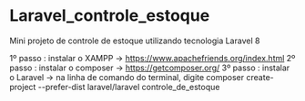 # Laravel_controle_estoque
Mini projeto de controle de estoque utilizando tecnologia Laravel 8

1º passo : instalar o XAMPP -> https://www.apachefriends.org/index.html
2º passo : instalar o composer -> https://getcomposer.org/
3º passo : instalar o Laravel -> na linha de comando do terminal, digite  composer create-project --prefer-dist laravel/laravel controle_de_estoque
